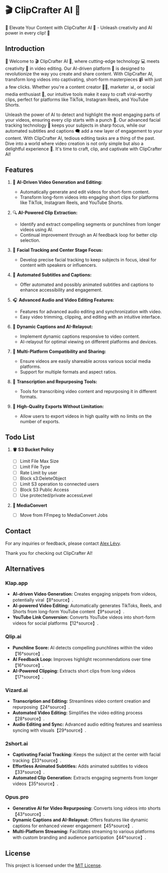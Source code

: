# 🎬 ClipCrafter AI 🌟

🚀 Elevate Your Content with ClipCrafter AI 🎥 - Unleash creativity and AI power in every clip! 🌟

## Introduction

👋 Welcome to 🎬 ClipCrafter AI 🌟, where cutting-edge technology 💻 meets creativity 🎨 in video editing. Our AI-driven platform 🤖 is designed to revolutionize the way you create and share content. With ClipCrafter AI, transform long videos into captivating, short-form masterpieces 📹 with just a few clicks. Whether you're a content creator 👩‍🎤, marketer 📊, or social media enthusiast 📱, our intuitive tools make it easy to craft viral-worthy clips, perfect for platforms like TikTok, Instagram Reels, and YouTube Shorts.

Unleash the power of AI to detect and highlight the most engaging parts of your videos, ensuring every clip starts with a punch 🥊. Our advanced facial tracking technology 👀 keeps your subjects in sharp focus, while our automated subtitles and captions 🗨️ add a new layer of engagement to your content. With ClipCrafter AI, tedious editing tasks are a thing of the past. Dive into a world where video creation is not only simple but also a delightful experience 🌈. It's time to craft, clip, and captivate with ClipCrafter AI!

## Features

1. 🎥 **AI-Driven Video Generation and Editing:**

   - Automatically generate and edit videos for short-form content.
   - Transform long-form videos into engaging short clips for platforms like TikTok, Instagram Reels, and YouTube Shorts.

2. 🔍 **AI-Powered Clip Extraction:**

   - Identify and extract compelling segments or punchlines from longer videos using AI.
   - Continual improvement through an AI feedback loop for better clip selection.

3. 🧔 **Facial Tracking and Center Stage Focus:**

   - Develop precise facial tracking to keep subjects in focus, ideal for content with speakers or influencers.

4. 📝 **Automated Subtitles and Captions:**

   - Offer automated and possibly animated subtitles and captions to enhance accessibility and engagement.

5. 🎧 **Advanced Audio and Video Editing Features:**

   - Features for advanced audio editing and synchronization with video.
   - Easy video trimming, clipping, and editing with an intuitive interface.

6. 💬 **Dynamic Captions and AI-Relayout:**

   - Implement dynamic captions responsive to video content.
   - AI-relayout for optimal viewing on different platforms and devices.

7. 🔄 **Multi-Platform Compatibility and Sharing:**

   - Ensure videos are easily shareable across various social media platforms.
   - Support for multiple formats and aspect ratios.

8. 📝 **Transcription and Repurposing Tools:**

   - Tools for transcribing video content and repurposing it in different formats.

9. 🌟 **High-Quality Exports Without Limitation:**
   - Allow users to export videos in high quality with no limits on the number of exports.

## Todo List

1. **🪣 S3 Bucket Policy**

   - [ ] Limit File Max Size
   - [ ] Limit File Type
   - [ ] Rate Limit by user
   - [ ] Block s3:DeleteObject
   - [ ] Limit S3 operation to connected users
   - [ ] Block S3 Public Access
   - [ ] Use protected/private accessLevel

1. **🎥 MediaConvert**

   - [ ] Move from FFmpeg to MediaConvert Jobs



## Contact

For any inquiries or feedback, please contact [Alex Lévy](mailto:alexlevy0@gmail.com).

Thank you for checking out ClipCrafter AI!

## Alternatives

### Klap.app

- **AI-driven Video Generation:** Creates engaging snippets from videos, potentially viral【8†source】.
- **AI-powered Video Editing:** Automatically generates TikToks, Reels, and Shorts from long-form YouTube content【9†source】.
- **YouTube Link Conversion:** Converts YouTube videos into short-form videos for social platforms【12†source】.

### Qlip.ai

- **Punchline Score:** AI detects compelling punchlines within the video【16†source】.
- **AI Feedback Loop:** Improves highlight recommendations over time【16†source】.
- **AI-Powered Clipping:** Extracts short clips from long videos【17†source】.

### Vizard.ai

- **Transcription and Editing:** Streamlines video content creation and repurposing【24†source】.
- **Automated Video Editing:** Simplifies the video editing process【28†source】.
- **Audio Editing and Sync:** Advanced audio editing features and seamless syncing with visuals【29†source】.

### 2short.ai

- **Captivating Facial Tracking:** Keeps the subject at the center with facial tracking【33†source】.
- **Effortless Animated Subtitles:** Adds animated subtitles to videos【33†source】.
- **Automated Clip Generation:** Extracts engaging segments from longer videos【35†source】.

### Opus.pro

- **Generative AI for Video Repurposing:** Converts long videos into shorts【43†source】.
- **Dynamic Captions and AI-Relayout:** Offers features like dynamic captions for enhanced viewer engagement【45†source】.
- **Multi-Platform Streaming:** Facilitates streaming to various platforms with custom branding and audience participation【44†source】.

## License

This project is licensed under the [MIT License](LINK_TO_LICENSE).

